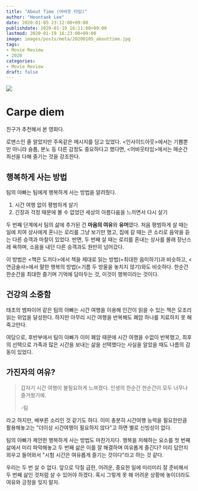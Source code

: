 ```yaml
---
title: "About Time (어바웃 타임)"
author: "Hoontaek Lee"
date: 2020-01-05 23:12:00+09:00
publishdate: 2020-01-19 16:11:00+09:00
lastmod: 2020-01-19 16:23:00+09:00
image: images/posts/meta/20200105_abouttime.jpg
tags:
- Movie Review
- 2020
categories:
- Movie Review
draft: false
---
```


![](https://movie-phinf.pstatic.net/20130828_195/1377677053775aFJQA_JPEG/movie_image.jpg?type=m665_443_2)

# Carpe diem

친구가 추천해서 본 영화다.

로맨스인 줄 알았지만 주옥같은 메시지를 담고 있었다. <인사이드아웃>에서는 기쁨뿐만 아니라 슬픔, 분노 등 다른 감정도 중요하다고 했다면, <어바웃타임>에서는 매순간 최선을 다해 즐기는 것을 강조한다.

## 행복하게 사는 방법

팀의 아빠는 팀에게 행복하게 사는 방법을 알려줬다.

1. 시간 여행 없이 평범하게 살기
2. 긴장과 걱정 때문에 볼 수 없었던 세상의 아름다움을 느끼면서 다시 살기

두 번째 단계에서 팀의 삶에 추가된 건 **마음의 여유**와 **유머**였다. 처음 평범하게 살 때는 일에 치여 상사에게 혼나는 로리를 그냥 보기만 했고, 집에 갈 때는 큰 소리로 음악을 듣는 다른 승객과 마찰이 있었다. 반면, 두 번째 살 때는 로리를 혼내는 상사를 몰래 장난스레 욕하며, 소음을 내던 다른 승객과도 원만히 넘어갔다.

이 방법은 <책은 도끼다>에서 책을 제대로 읽는 방법(=최대한 음미하기)과 비슷하고, <연금술사>에서 말한 행복의 방법(=기름 두 방울을 놓치지 않기)와도 비슷하다. 한순간 한순간을 최대한 즐기며 기억에 담아두는 것, 이것이 행복이라는 것이다.

## 건강의 소중함
태초의 뱀파이어 같은 팀의 아빠는 시간 여행을 이용해 인간이 읽을 수 있는 책은 모조리 읽는 위업을 달성한다. 하지만 아무리 시간 여행을 반복해도 폐암 하나를 치료하지 못 해 죽고만다.

여담으로, 후반부에서 팀이 아빠가 이미 폐암 때문에 시간 여행을 수없이 반복했고, 최후의 선택으로 가족과 많은 시간을 보내는 삶을 선택했다는 사실을 알았을 때도 나름의 감동이 있었다.

## 가진자의 여유?
> 갑자기 시간 여행이 불필요하게 느껴졌다. 인생의 한순간 한순간이 모두 너무나 즐거웠기에. 
>
> -팀

라고 하지만, 배부른 소리인 것 같기도 하다. 이미 충분히 시간여행 능력을 필요한만큼 활용해놓고는 "더이상 시간여행이 필요하지 않다"고 하면 별로 신빙성이 없다.

팀의 아빠가 제안한 행복하게 사는 방법도 마찬가지다. 행복을 저해하는 요소를 첫 번째 삶에서 미리 파악해놓고 두 번째 삶은 이를 잘 해결하며 여유롭게 즐긴다? 미리 답안지 외우고 들어와서 "시험 시간은 여유롭게 즐기는 것이다"라고 하는 것 같다.

우리는 두 번 살 수 없다. 앞으로 닥칠 급한, 어려운, 중요한 일에 미리미리 잘 준비해서 두 번째 삶인 것처럼 살 수 있어야 하겠다. 혹시 그렇게 못 해 어려운 상황에 놓이더라도 여유와 긍정을 잊지 말자. 